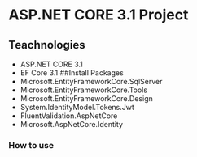 # ASP.NET CORE 3.1 Project 
## Teachnologies
- ASP.NET CORE 3.1
- EF Core 3.1
##Install Packages
- Microsoft.EntityFrameworkCore.SqlServer
- Microsoft.EntityFrameworkCore.Tools
- Microsoft.EntityFrameworkCore.Design
- System.IdentityModel.Tokens.Jwt
- FluentValidation.AspNetCore
- Microsoft.AspNetCore.Identity
### How to use 
